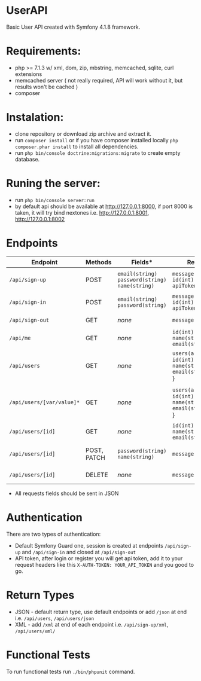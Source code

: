 # UserAPI

Basic User API created with Symfony 4.1.8 framework.

# Requirements:
- php >= 7.1.3 w/ xml, dom, zip, mbstring, memcached, sqlite, curl extensions
- memcached server ( not really required, API will work without it, but results won't be cached )
- composer

# Instalation:
- clone repository or download zip archive and extract it.
- run `composer install` or if you have composer installed locally `php composer.phar install` to install all dependencies.
- run `php bin/console doctrine:migrations:migrate` to create empty database.

# Runing the server:
- run `php bin/console server:run`
- by default api should be available at http://127.0.0.1:8000, if port 8000 is taken, it will try bind nextones i.e. http://127.0.0.1:8001, http://127.0.0.1:8002

# Endpoints

| Endpoint | Methods | Fields* | Return | Description |
| --- | --- | --- | --- | --- |
| `/api/sign-up` | POST | `email(string)`<br/> `password(string)`<br/> `name(string)` | `message(string)`<br/> `id(int)`<br/> `apiToken(string)`  | Used to register new user, in return user gets unique API token and own ID | 
| `/api/sign-in` | POST | `email(string)`<br/> `password(string)` | `message(string)`<br/> `id(int)`<br/> `apiToken(string)`  | Used to sign in, in return user gets new unique API token and own ID |
| `/api/sign-out` | GET | *none* | `message(string)`  | Used to sign out, redirects to `/signed-out` |
| `/api/me` | GET | *none* | `id(int)`<br/> `name(string)`<br/> `email(string)`  | Informations about current authenticated user |
| `/api/users` | GET | *none* | `users(array)` {<br/> `id(int)`<br/> `name(string)`<br/> `email(string)`<br/> } | List of all users |
| `/api/users/[var/value]*` | GET | *none* | `users(array)` {<br/> `id(int)`<br/> `name(string)`<br/> `email(string)`<br/> } | Searching users, available query keys: email, name. Order is not important i.e. `/api/users/name/john/`, `/api/users/email/gmail/name/john/` |
| `/api/users/[id]` | GET | *none* | `id(int)`<br/> `name(string)`<br/> `email(string)` | Information about user with provided ID |
| `/api/users/[id]` | POST, PATCH | `password(string)`<br/> `name(string)` | `message(string)` | Used to update user password and name, user can only update own data |
| `/api/users/[id]` | DELETE | *none* | `message(string)` | Used to delete users, user can delete all accounts beside own |

* All requests fields should be sent in JSON

# Authentication

There are two types of authentication:
- Default Symfony Guard one, session is created at endpoints `/api/sign-up` and `/api/sign-in` and closed at `/api/sign-out`
- API token, after login or register you will get api token, add it to your request headers like this `X-AUTH-TOKEN: YOUR_API_TOKEN` and you good to go.

# Return Types

- JSON - default return type, use default endpoints or add `/json` at end i.e. `/api/users`, `/api/users/json`
- XML - add `/xml` at end of each endpoint i.e. `/api/sign-up/xml`, `/api/users/xml/`

# Functional Tests

To run functional tests run `./bin/phpunit` command.
